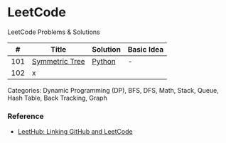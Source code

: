 # LeetCode
LeetCode Problems & Solutions

| # | Title | Solution | Basic Idea |
|---| ----- | -------- | ---------- |
|101|[Symmetric Tree](https://leetcode.com/problems/symmetric-tree/) | [Python](./101-symmetric-tree)|-|
|102|x


Categories: Dynamic Programming (DP), BFS, DFS, Math, Stack, Queue, Hash Table, Back Tracking, Graph


### Reference
- [LeetHub: Linking GitHub and LeetCode](https://github.com/QasimWani/LeetHub)
